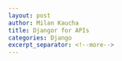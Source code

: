 ```yaml
---
layout: post
author: Milan Kaucha
title: Djangor for APIs
categories: Django
excerpt_separator: <!--more-->
---
```

